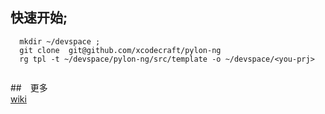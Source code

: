 


## 快速开始;

```shell
  mkdir ~/devspace ;
  git clone  git@github.com/xcodecraft/pylon-ng
  rg tpl -t ~/devspace/pylon-ng/src/template -o ~/devspace/<you-prj>
  
```  
  
##　更多  
  [wiki](https://github.com/xcodecraft/pylon-ng/wiki)
